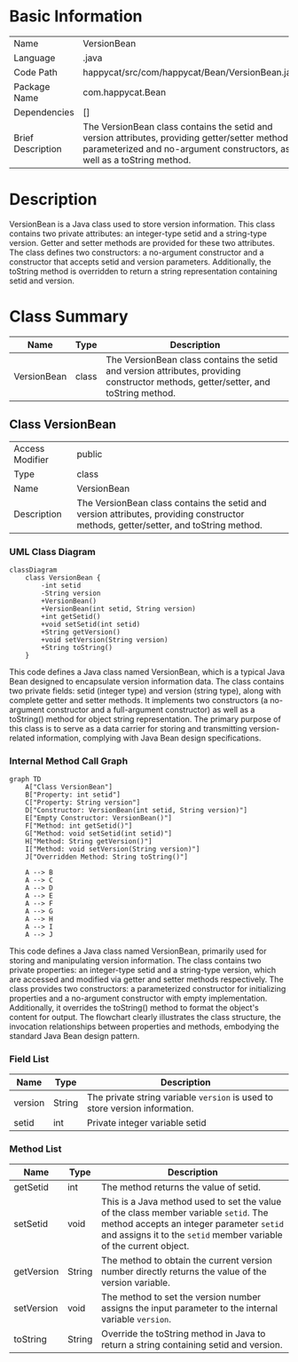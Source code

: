 # Basic Information

|      |      |
|------|------|
| Name | VersionBean |
| Language | .java |
| Code Path | happycat/src/com/happycat/Bean/VersionBean.java |
| Package Name | com.happycat.Bean |
| Dependencies | [] |
| Brief Description | The VersionBean class contains the setid and version attributes, providing getter/setter methods, parameterized and no-argument constructors, as well as a toString method. |

# Description

VersionBean is a Java class used to store version information. This class contains two private attributes: an integer-type setid and a string-type version. Getter and setter methods are provided for these two attributes. The class defines two constructors: a no-argument constructor and a constructor that accepts setid and version parameters. Additionally, the toString method is overridden to return a string representation containing setid and version.

# Class Summary

| Name   | Type  | Description |
|-------|------|-------------|
| VersionBean | class | The VersionBean class contains the setid and version attributes, providing constructor methods, getter/setter, and toString method. |



## Class VersionBean

|      |      |
|------|------|
| Access Modifier | public |
| Type | class |
| Name | VersionBean |
| Description | The VersionBean class contains the setid and version attributes, providing constructor methods, getter/setter, and toString method. |


### UML Class Diagram

```mermaid
classDiagram
    class VersionBean {
        -int setid
        -String version
        +VersionBean()
        +VersionBean(int setid, String version)
        +int getSetid()
        +void setSetid(int setid)
        +String getVersion()
        +void setVersion(String version)
        +String toString()
    }
```

This code defines a Java class named VersionBean, which is a typical Java Bean designed to encapsulate version information data. The class contains two private fields: setid (integer type) and version (string type), along with complete getter and setter methods. It implements two constructors (a no-argument constructor and a full-argument constructor) as well as a toString() method for object string representation. The primary purpose of this class is to serve as a data carrier for storing and transmitting version-related information, complying with Java Bean design specifications.


### Internal Method Call Graph

```mermaid
graph TD
    A["Class VersionBean"]
    B["Property: int setid"]
    C["Property: String version"]
    D["Constructor: VersionBean(int setid, String version)"]
    E["Empty Constructor: VersionBean()"]
    F["Method: int getSetid()"]
    G["Method: void setSetid(int setid)"]
    H["Method: String getVersion()"]
    I["Method: void setVersion(String version)"]
    J["Overridden Method: String toString()"]

    A --> B
    A --> C
    A --> D
    A --> E
    A --> F
    A --> G
    A --> H
    A --> I
    A --> J
```

This code defines a Java class named VersionBean, primarily used for storing and manipulating version information. The class contains two private properties: an integer-type setid and a string-type version, which are accessed and modified via getter and setter methods respectively. The class provides two constructors: a parameterized constructor for initializing properties and a no-argument constructor with empty implementation. Additionally, it overrides the toString() method to format the object's content for output. The flowchart clearly illustrates the class structure, the invocation relationships between properties and methods, embodying the standard Java Bean design pattern.

### Field List

| Name  | Type  | Description |
|-------|-------|------|
| version | String | The private string variable `version` is used to store version information. |
| setid | int | Private integer variable setid |

### Method List

| Name  | Type  | Description |
|-------|-------|------|
| getSetid | int | The method returns the value of setid. |
| setSetid | void | This is a Java method used to set the value of the class member variable `setid`. The method accepts an integer parameter `setid` and assigns it to the `setid` member variable of the current object. |
| getVersion | String | The method to obtain the current version number directly returns the value of the version variable. |
| setVersion | void | The method to set the version number assigns the input parameter to the internal variable `version`. |
| toString | String | Override the toString method in Java to return a string containing setid and version. |




